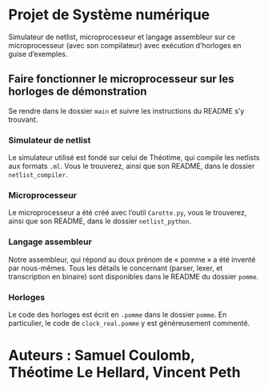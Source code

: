 # Projet de Système numérique

Simulateur de netlist, microprocesseur et langage assembleur sur ce microprocesseur (avec son compilateur) avec exécution d’horloges en guise d’exemples.

## Faire fonctionner le microprocesseur sur les horloges de démonstration

Se rendre dans le dossier `main` et suivre les instructions du README s’y trouvant.


### Simulateur de netlist

Le simulateur utilisé est fondé sur celui de Théotime, qui compile les netlists aux formats `.ml`. Vous le trouverez, ainsi que son README, dans le dossier `netlist_compiler`.

### Microprocesseur

Le microprocesseur a été créé avec l’outil `Carotte.py`, vous le trouverez, ainsi que son README, dans le dossier `netlist_python`.

### Langage assembleur

Notre assembleur, qui répond au doux prénom de « pomme » a été inventé par nous-mêmes. Tous les détails le concernant (parser, lexer, et transcription en binaire) sont disponibles dans le README du dossier `pomme`.

### Horloges

Le code des horloges est écrit en `.pomme` dans le dossier `pomme`. En particulier, le code de `clock_real.pomme` y est généreusement commenté.

# Auteurs : Samuel Coulomb, Théotime Le Hellard, Vincent Peth
